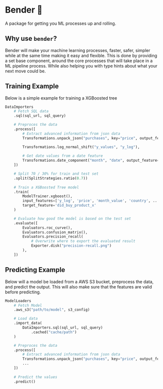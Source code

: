 # Bender 🤖

A package for getting you ML processes up and rolling.

## Why use `bender`?

Bender will make your machine learning processes, faster, safer, simpler while at the same time making it easy and flexible. This is done by providing a set base component, around the core processes that will take place in a ML pipeline process. While also helping you with type hints about what your next move could be.

## Training Example
Below is a simple example for training a XGBoosted tree
```python
DataImporters
    # Fetch SQL data
    .sql(sql_url, sql_query)

    # Preproces the data
    .process([
        # Extract advanced information from json data
        Transformations.unpack_json("purchases", key="price", output_feature="price", policy=UnpackPolicy.median_number())

        Transformations.log_normal_shift("y_values", "y_log"),
        
        # Get date values from a date feature
        Transformations.date_component("month", "date", output_feature="month_value"),
    ])

    # Split 70 / 30% for train and test set
    .split(SplitStrategies.ratio(0.7))
    
    # Train a XGBoosted Tree model
    .train(
        ModelTrainer.xgboost(), 
        input_features=['y_log', 'price', 'month_value', 'country', ...], 
        target_feature='did_buy_product_x'
    )

    # Evaluate how good the model is based on the test set
    .evaluate([
        Evaluators.roc_curve(),
        Evaluators.confusion_matrix(),
        Evaluators.precision_recall(
            # Overwrite where to export the evaluated result
            Exporter.disk("precision-recall.png")
        ),
    ])
```

## Predicting Example

Below will a model be loaded from a AWS S3 bucket, preprocess the data, and predict the output.
This will also make sure that the features are valid before predicting.

```python
ModelLoaders
    # Fetch Model
    .aws_s3("path/to/model", s3_config)

    # Load data
    .import_data(
        DataImporters.sql(sql_url, sql_query)
            .cached("cache/path")
    )

    # Preproces the data
    .process([
        # Extract advanced information from json data
        Transformations.unpack_json("purchases", key="price", output_feature="price", policy=UnpackPolicy.median_number())
        ...
    ])
    
    # Predict the values
    .predict()
```
